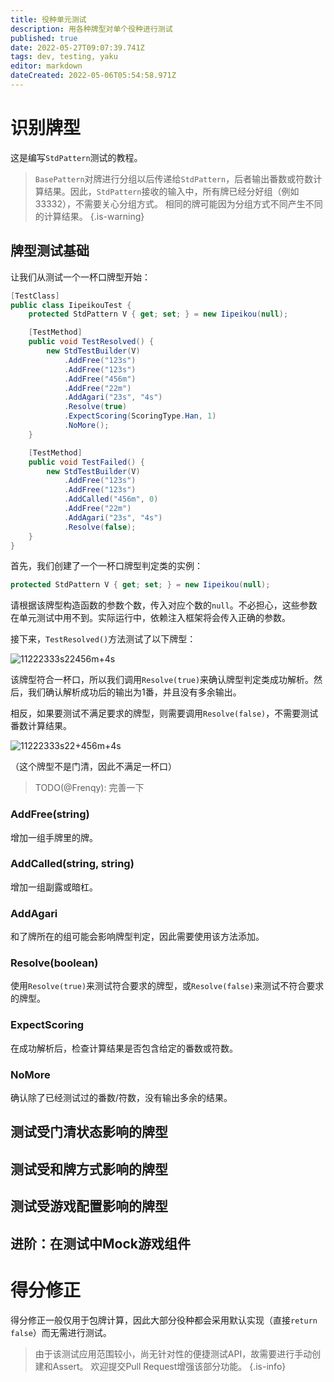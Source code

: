 ```yaml
---
title: 役种单元测试
description: 用各种牌型对单个役种进行测试
published: true
date: 2022-05-27T09:07:39.741Z
tags: dev, testing, yaku
editor: markdown
dateCreated: 2022-05-06T05:54:58.971Z
---
```


# 识别牌型

这是编写`StdPattern`测试的教程。

> `BasePattern`对牌进行分组以后传递给`StdPattern`，后者输出番数或符数计算结果。因此，`StdPattern`接收的输入中，所有牌已经分好组（例如33332），不需要关心分组方式。
> 相同的牌可能因为分组方式不同产生不同的计算结果。
{.is-warning}


## 牌型测试基础

让我们从测试一个一杯口牌型开始：

```cs
[TestClass]
public class IipeikouTest {
    protected StdPattern V { get; set; } = new Iipeikou(null);

    [TestMethod]
    public void TestResolved() {
        new StdTestBuilder(V)
            .AddFree("123s")
            .AddFree("123s")
            .AddFree("456m")
            .AddFree("22m")
            .AddAgari("23s", "4s")
            .Resolve(true)
            .ExpectScoring(ScoringType.Han, 1)
            .NoMore();
    }

    [TestMethod]
    public void TestFailed() {
        new StdTestBuilder(V)
            .AddFree("123s")
            .AddFree("123s")
            .AddCalled("456m", 0)
            .AddFree("22m")
            .AddAgari("23s", "4s")
            .Resolve(false);
    }
}
```

首先，我们创建了一个一杯口牌型判定类的实例：
```cs
protected StdPattern V { get; set; } = new Iipeikou(null);
```
请根据该牌型构造函数的参数个数，传入对应个数的`null`。不必担心，这些参数在单元测试中用不到。实际运行中，依赖注入框架将会传入正确的参数。

接下来，`TestResolved()`方法测试了以下牌型：

![11222333s22456m+4s](https://mj.ero.fyi/11222333s22456m+4s)

该牌型符合一杯口，所以我们调用`Resolve(true)`来确认牌型判定类成功解析。然后，我们确认解析成功后的输出为1番，并且没有多余输出。

相反，如果要测试不满足要求的牌型，则需要调用`Resolve(false)`，不需要测试番数计算结果。

![11222333s22+456m+4s](https://mj.ero.fyi/11222333s22+456m+4s)

（这个牌型不是门清，因此不满足一杯口）

> TODO(@Frenqy): 完善一下

### AddFree(string)

增加一组手牌里的牌。

### AddCalled(string, string)

增加一组副露或暗杠。

### AddAgari

和了牌所在的组可能会影响牌型判定，因此需要使用该方法添加。

### Resolve(boolean)

使用`Resolve(true)`来测试符合要求的牌型，或`Resolve(false)`来测试不符合要求的牌型。

### ExpectScoring

在成功解析后，检查计算结果是否包含给定的番数或符数。

### NoMore

确认除了已经测试过的番数/符数，没有输出多余的结果。

## 测试受门清状态影响的牌型

## 测试受和牌方式影响的牌型

## 测试受游戏配置影响的牌型

## 进阶：在测试中Mock游戏组件

# 得分修正

得分修正一般仅用于包牌计算，因此大部分役种都会采用默认实现（直接`return false`）而无需进行测试。

> 由于该测试应用范围较小，尚无针对性的便捷测试API，故需要进行手动创建和Assert。
欢迎提交Pull Request增强该部分功能。
{.is-info}